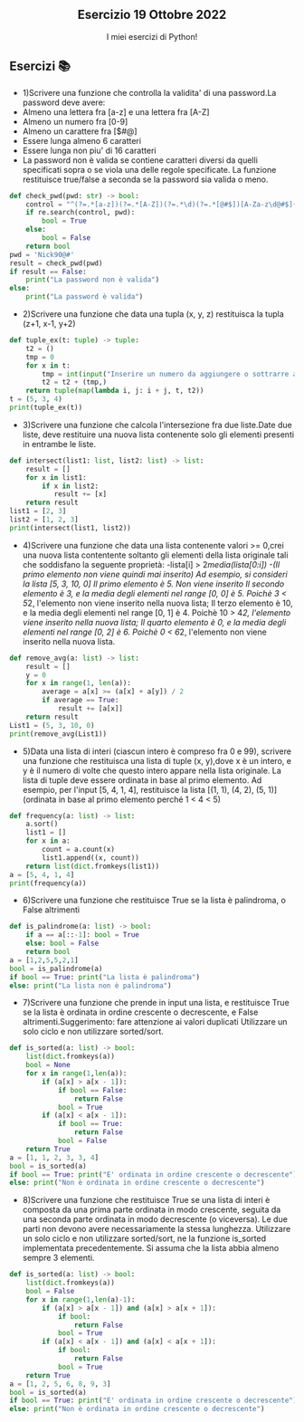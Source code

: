 <p align="center">
  <h2 align="center">Esercizio 19 Ottobre 2022</h2>
  <p align="center">I miei esercizi di Python!</p>
</p>

## Esercizi 📚

- 1)Scrivere una funzione che controlla la validita' di una password.La password deve avere:
- Almeno una lettera fra [a-z] e una lettera fra [A-Z]
- Almeno un numero fra [0-9]
- Almeno un carattere fra [$#@]
- Essere lunga almeno 6 caratteri 
- Essere lunga non piu' di 16 caratteri
- La password non è valida se contiene caratteri diversi da quelli specificati sopra o se viola una delle regole specificate.
La funzione restituisce true/false a seconda se la password sia valida o meno.
```python
def check_pwd(pwd: str) -> bool:
    control = "^(?=.*[a-z])(?=.*[A-Z])(?=.*\d)(?=.*[@#$])[A-Za-z\d@#$]{6,16}$"
    if re.search(control, pwd):
        bool = True
    else:
        bool = False
    return bool
pwd = 'Nick90@#'
result = check_pwd(pwd)
if result == False:
    print("La password non è valida")
else:
    print("La password è valida")
```

- 2)Scrivere una funzione che data una tupla (x, y, z) restituisca la tupla (z+1, x-1, y+2)
```python
def tuple_ex(t: tuple) -> tuple:
    t2 = ()
    tmp = 0
    for x in t:
        tmp = int(input("Inserire un numero da aggiungere o sottrarre al numero {} della tupla:".format(x)))
        t2 = t2 + (tmp,)
    return tuple(map(lambda i, j: i + j, t, t2))
t = (5, 3, 4)
print(tuple_ex(t))
```

- 3)Scrivere una funzione che calcola l'intersezione fra due liste.Date due liste, deve restituire una nuova lista contenente solo gli elementi presenti in entrambe le liste.
```python
def intersect(list1: list, list2: list) -> list:
    result = []
    for x in list1:
        if x in list2:
           result += [x]
    return result
list1 = [2, 3]
list2 = [1, 2, 3]
print(intersect(list1, list2))
```

- 4)Scrivere una funzione che data una lista contenente valori >= 0,crei una nuova lista contentente soltanto gli elementi della lista originale tali che soddisfano la seguente proprietà:
-lista[i] > 2*media(lista[0:i])
-(Il primo elemento non viene quindi mai inserito)
Ad esempio, si consideri la lista [5, 3, 10, 0]
Il primo elemento è 5. Non viene inserito
Il secondo elemento è 3, e la media degli elementi nel range [0, 0] è 5. Poichè 3 < 5*2, l'elemento non viene inserito nella nuova lista;
Il terzo elemento è 10, e la media degli elementi nel range [0, 1] è 4. Poichè 10 > 4*2, l'elemento viene inserito nella nuova lista;
Il quarto elemento è 0, e la media degli elementi nel range [0, 2] è 6. Poichè 0 < 6*2, l'elemento non viene inserito nella nuova lista.
```python
def remove_avg(a: list) -> list:
    result = []
    y = 0
    for x in range(1, len(a)):
        average = a[x] >= (a[x] + a[y]) / 2
        if average == True:
            result += [a[x]]
    return result
List1 = (5, 3, 10, 0)
print(remove_avg(List1))
```

- 5)Data una lista di interi (ciascun intero è compreso fra 0 e 99), scrivere una funzione che restituisca una lista di tuple (x, y),dove x è un intero, e y è il numero di volte che questo intero appare nella lista originale. La lista di tuple deve essere ordinata in base al primo elemento.
Ad esempio, per l'input [5, 4, 1, 4], restituisce la lista [(1, 1), (4, 2), (5, 1)](ordinata in base al primo elemento perché 1 < 4 < 5)
```python
def frequency(a: list) -> list:
    a.sort()
    list1 = []
    for x in a:
        count = a.count(x)
        list1.append((x, count))
    return list(dict.fromkeys(list1))
a = [5, 4, 1, 4]
print(frequency(a))
```

- 6)Scrivere una funzione che restituisce True se la lista è palindroma, o False altrimenti
```python
def is_palindrome(a: list) -> bool:
    if a == a[::-1]: bool = True
    else: bool = False
    return bool
a = [1,2,5,5,2,1]
bool = is_palindrome(a)
if bool == True: print("La lista è palindroma")
else: print("La lista non è palindroma")
```

- 7)Scrivere una funzione che prende in input una lista, e restituisce True se la lista è ordinata in ordine crescente o decrescente, e False altrimenti.Suggerimento: fare attenzione ai valori duplicati Utilizzare un solo ciclo e non utilizzare sorted/sort.
```python
def is_sorted(a: list) -> bool:
    list(dict.fromkeys(a))
    bool = None
    for x in range(1,len(a)):
        if (a[x] > a[x - 1]):
            if bool == False:
                return False
            bool = True
        if (a[x] < a[x - 1]):
            if bool == True:
                return False
            bool = False
    return True
a = [1, 1, 2, 3, 3, 4]
bool = is_sorted(a)
if bool == True: print("E' ordinata in ordine crescente o decrescente")
else: print("Non è ordinata in ordine crescente o decrescente")
```

- 8)Scrivere una funzione che restituisce True se una lista di interi è composta da una prima parte ordinata in modo crescente, seguita da una seconda parte ordinata in modo decrescente (o viceversa).
Le due parti non devono avere necessariamente la stessa lunghezza. Utilizzare un solo ciclo e non utilizzare sorted/sort, ne la funzione is_sorted implementata precedentemente.
Si assuma che la lista abbia almeno sempre 3 elementi.
```python
def is_sorted(a: list) -> bool:
    list(dict.fromkeys(a))
    bool = False
    for x in range(1,len(a)-1):
        if (a[x] > a[x - 1]) and (a[x] > a[x + 1]):
            if bool:
                return False
            bool = True
        if (a[x] < a[x - 1]) and (a[x] < a[x + 1]):
            if bool:
                return False
            bool = True
    return True
a = [1, 2, 5, 6, 8, 9, 3]
bool = is_sorted(a)
if bool == True: print("E' ordinata in ordine crescente o decrescente")
else: print("Non è ordinata in ordine crescente o decrescente")
```